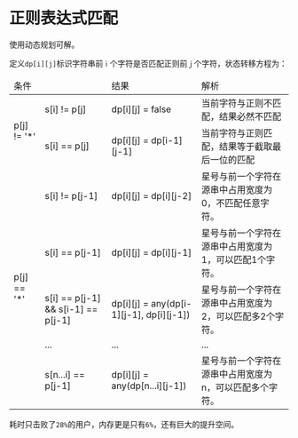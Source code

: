 # 正则表达式匹配

使用动态规划可解。

定义`dp[i][j]`标识字符串前`ｉ`个字符是否匹配正则前`ｊ`个字符，状态转移方程为：

<table>
<thead>
<tr>
<td colspan="2">条件</td>
<td>结果</td>
<td>解析</td>
</tr>
</thead>
<tbody>
<tr>
<td rowspan="2">p[j] != '*'</td>
<td>s[i] != p[j]</td>
<td>dp[i][j] = false</td>
<td>当前字符与正则不匹配，结果必然不匹配</td>
</tr>
<tr>
<td>s[i] == p[j]</td>
<td>dp[i][j] = dp[i-1][j-1]</td>
<td>当前字符与正则匹配，结果等于截取最后一位的匹配</td>
</tr>
<tr>
<td rowspan="5">p[j] == '*'</td>
<td>s[i] != p[j-1]</td>
<td>dp[i][j] = dp[i][j-2]</td>
<td>星号与前一个字符在源串中占用宽度为0，不匹配任意字符。</td>
</tr>
<tr>
<td>s[i] == p[j-1]</td>
<td>dp[i][j] = dp[i][j-1]</td>
<td>星号与前一个字符在源串中占用宽度为1，可以匹配1个字符。</td>
</tr>
<tr>
<td>s[i] == p[j-1] && s[i-1] == p[j-1]</td>
<td>dp[i][j] = any(dp[i-1][j-1], dp[i][j-1])</td>
<td>星号与前一个字符在源串中占用宽度为2，可以匹配多2个字符。</td>
</tr>
<tr>
<td>...</td>
<td>...</td>
<td>...</td>
</tr>
<tr>
<td>s[n...i] == p[j-1]</td>
<td>dp[i][j] = any(dp[n...i][j-1])</td>
<td>星号与前一个字符在源串中占用宽度为n，可以匹配多个字符。</td>
</tr>
</tbody>
</table>

耗时只击败了`28%`的用户，内存更是只有`6%`，还有巨大的提升空间。